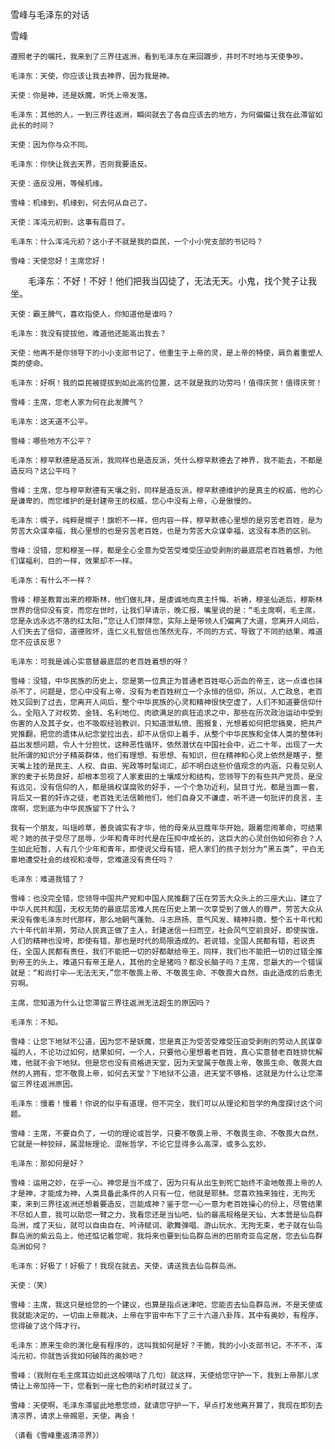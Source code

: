 雪峰与毛泽东的对话

雪峰


    遵照老子的嘱托，我来到了三界往返洲，看到毛泽东在来回踱步，并时不时地与天使争吵。

    毛泽东：天使，你应该让我去神界，因为我是神。

    天使：你是神，还是妖魔，听凭上帝发落。

    毛泽东：其他的人，一到三界往返洲，瞬间就去了各自应该去的地方，为何偏偏让我在此滞留如此长的时间？

    天使：因为你与众不同。

    毛泽东：你快让我去天界，否则我要造反。

    天使：造反没用，等候机缘。

    雪峰：机缘到，机缘到，何去何从自己了。

    天使：浑沌元初到，这事有眉目了。

    毛泽东：什么浑沌元初？这小子不就是我的臣民，一个小小党支部的书记吗？

    雪峰：天使您好！主席您好！

　　毛泽东：不好！不好！他们把我当囚徒了，无法无天。小鬼，找个凳子让我坐。

    天使：霸王脾气，喜欢指使人，你知道他是谁吗？

    毛泽东：我没有提拔他，难道他还能高出我去？

    天使：他再不是你领导下的小小支部书记了，他重生于上帝的灵，是上帝的特使，肩负着重塑人类的使命。

    毛泽东：好啊！我的臣民被提拔到如此高的位置，这不就是我的功劳吗！值得庆贺！值得庆贺！

    雪峰：主席，您老人家为何在此发脾气？

    毛泽东：这天道不公平。

    雪峰：哪些地方不公平？

    毛泽东：穆罕默德是造反派，我同样也是造反派，凭什么穆罕默德去了神界，我不能去，不都是造反吗？这公平吗？

    雪峰：主席，您与穆罕默德有天壤之别，同样是造反派，穆罕默德维护的是真主的权威，他的心是谦卑的，而您维护的是封建帝王的权威，您心中没有上帝，心是傲慢的。

    毛泽东：幌子，纯粹是幌子！旗帜不一样，但内容一样，穆罕默德心里想的是穷苦老百姓，是为劳苦大众谋幸福，我心里想的也是穷苦老百姓，也是为劳苦大众谋幸福，这没有本质的区别。

    雪峰：没错，您和穆圣一样，都是全心全意为受苦受难受压迫受剥削的最底层老百姓着想，为他们谋福利，目的一样，效果却不一样。

    毛泽东：有什么不一样？

    雪峰：穆圣教育出来的穆斯林，他们做礼拜，是虔诚地向真主忏悔、祈祷，穆圣仙逝后，穆斯林世界的信仰没有变，而您在世时，让我们早请示，晚汇报，嘴里说的是：“毛主席啊，毛主席，您是永远永远不落的红太阳，”您让人们崇拜您，实际上是带领人们偏离了大道，您离开人间后，人们失去了信仰，道德败坏，连仁义礼智信也荡然无存，不同的方式，导致了不同的结果，难道您不应该反思？

    毛泽东：可我是诚心实意替最底层的老百姓着想的呀？

    雪峰：没错，中华民族的历史上，您是第一位真正为普通老百姓呕心沥血的帝王，这一点谁也抹杀不了，问题是，您心中没有上帝，没有为老百姓树立一个永恒的信仰，所以，人亡政息，老百姓又回到了过去，您离开人间后，整个中华民族的心灵和精神很快空虚了，人们不知道要信仰什么，全陷入了对权势、金钱、名利地位、肉欲满足的疯狂追求之中，那些在历次政治运动中受到伤害的人及其子女，也不吸取经验教训，只知道泄私愤、图报复，光想着如何把您搞臭，把共产党推翻，把您的遗体从纪念堂拉出去，却不从信仰上着手，从整个中华民族和全体人类的整体利益出发想问题，令人十分担忧，这种恶性循环，依然潜伏在中国社会中，近二十年，出现了一大批所谓的知识分子精英群体，他们有理想、有思想、有知识，但在精神和心灵上依然是瞎子，整天嘴上挂的是民主、人权、自由、宪政等时髦词汇，却不明白这些价值观念的内涵，只看见别人家的麦子长势良好，却根本忽视了人家麦田的土壤成分和结构，您领导下的有些共产党员，是没有远见，没有信仰的人，都是搞权谋腐败的好手，一个个急功近利，鼠目寸光，都是当面一套，背后又一套的奸诈之徒，老百姓无法信赖他们，他们自身又不谦虚，听不进一句批评的良言，主席啊，您到底为中华民族留下了什么？

    我有一个朋友，叫瑶岭草，善良诚实有才华，他的母亲从豆蔻年华开始，跟着您闹革命，可结果呢？她的孩子受尽了屈辱，少年和青年时代是在压抑中成长的，这巨大的心灵创伤如何弥合？人生如此短暂，人有几个少年和青年，即使说父母有错，把人家们的孩子划分为“黑五类”，平白无辜地遭受社会的歧视和凌辱，您难道没有责任吗？

    毛泽东：难道我错了？

    雪峰：也没完全错，您领导中国共产党和中国人民推翻了压在劳苦大众头上的三座大山，建立了中华人民共和国，无权无势的最底层苦难人民在历史上第一次享受到了做人的尊严，劳苦大众从来没有像毛泽东时代那样，那么地朝气蓬勃、斗志昂扬、意气风发、精神抖擞，整个五十年代和六十年代前半期，劳动人民真正做了主人，封建迷信一扫而空，社会风气空前良好，即使挨饿，人们的精神也没垮，即使有错，那也是时代的局限造成的。若说错，全国人民都有错，若说责任，全国人民都有责任，我们不能把一切的好都献给帝王，同样，我们也不能把一切的过错全推到帝王的头上，难道只有帝王是人，其他的全是猪吗？都没长脑子吗？主席，您最大的一个错误就是：“和尚打伞——无法无天，”您不敬畏上帝、不敬畏生命、不敬畏大自然，由此造成的后患无穷啊。

    主席，您知道为什么让您滞留三界往返洲无法超生的原因吗？

    毛泽东：不知。

    雪峰：让您下地狱不公道，因为您不是妖魔，您是真正为受苦受难受压迫受剥削的劳动人民谋幸福的人，不论功过如何，结果如何，一个人，只要他心里想着老百姓，真心实意替老百姓排忧解难，他就不会下地狱。但是您也没有资格进天堂，因为天堂属于敬畏上帝、敬畏生命、敬畏大自然的人拥有，您不敬畏上帝，如何去天堂？下地狱不公道，进天堂不够格，这就是为什么让您滞留三界往返洲原因。

    毛泽东：慢着！慢着！你说的似乎有道理，但不完全，我们可以从理论和哲学的角度探讨这个问题。

    雪峰：主席，不要自负了，一切的理论或哲学，只要不敬畏上帝、不敬畏生命、不敬畏大自然，它就是一种狡辩，属混帐理论、混帐哲学，不论它显得多么高深，或多么玄妙。

    毛泽东：那如何是好？

    雪峰：运用之妙，在乎一心。神您是当不成了，因为只有从出生到死亡始终不渝地敬畏上帝的人才是神，才能成为神，人类具备此条件的人只有一位，他就是耶稣。您喜欢独来独往，无拘无束，来到三界往返洲还想着要造反，岂能成神？鉴于您一心一意为老百姓操心的份上，尽管结果不尽如人意，我可以助您一臂之力，我看您还是当仙吧，仙的最高规格是天仙，大本营是仙岛群岛洲，成了天仙，就可以自由自在、吟诗赋词、歌舞弹唱、游山玩水、无拘无束，老子就在仙岛群岛洲的紫云岛上，他还惦记着您呢，我将来也要到仙岛群岛洲的巴丽奇亚岛定居，您去仙岛群岛洲如何？

    毛泽东：好极了！好极了！我现在就去。天使，请送我去仙岛群岛洲。

    天使：（笑）

    雪峰：主席，我这只是给您的一个建议，也算是指点迷津吧，您能否去仙岛群岛洲，不是天使或我就能决定的，一切由上帝裁决，上帝在宇宙中布下了三十六道八卦阵，其中有奥妙，有程序，您得破了这个阵才行。

    毛泽东：原来生命的演化是有程序的，这叫我如何是好？干脆，我的小小支部书记，不不不，浑沌元初，你就告诉我如何破阵的奥妙吧？

    雪峰：（我附在毛主席耳边如此这般嘀咕了几句）就这样，天使给您守护一下，我到上帝那儿求情让上帝加持一下，您看到一座七色的彩桥时就过关了。

    雪峰：天使啊，毛泽东滞留此地惹您烦，就请您守护一下，早点打发他离开算了，我现在即刻去清凉界，请求上帝赐恩，天使，再会！

    （请看《雪峰重返清凉界》）



